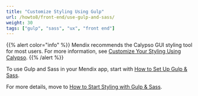 ```yaml
---
title: "Customize Styling Using Gulp"
url: /howto8/front-end/use-gulp-and-sass/
weight: 30
tags: ["gulp", "sass", "ux", "front end"]
---
```


{{% alert color="info" %}}
Mendix recommends the Calypso GUI styling tool for most users. For more information, see [Customize Your Styling Using Calypso](/howto8/front-end/calypso/).
{{% /alert %}}

To use Gulp and Sass in your Mendix app, start with [How to Set Up Gulp & Sass](/howto8/front-end/sass-eight/).

For more details, move to [How to Start Styling with Gulp & Sass](/howto8/front-end/style-with-gulp-and-sass/).